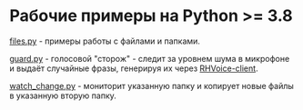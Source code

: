 # Рабочие примеры на Python >= 3.8

[files.py](https://github.com/PVMezencev/usecases/blob/main/files.py) - примеры работы с файлами и папками.

[guard.py](https://github.com/PVMezencev/usecases/blob/main/guard.py) - голосовой "сторож" - следит за уровнем шума в микрофоне и выдаёт случайные фразы, генерируя их через [RHVoice-client](https://github.com/RHVoice/RHVoice).

[watch_change.py](https://github.com/PVMezencev/usecases/blob/main/watch_change.py) - мониторит указанную папку и копирует новые файлы в указанную вторую папку.

